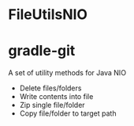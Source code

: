 FileUtilsNIO
============

# gradle-git

A set of utility methods for Java NIO

- Delete files/folders
- Write contents into file
- Zip single file/folder
- Copy file/folder to target path
